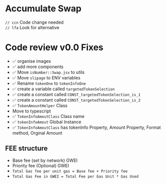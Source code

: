 # Accumulate Swap

`// ccn` Code change needed \
`// lfa` Look for alternative

# Code review v0.0 Fixes

- ✅ organise images 
- ✅ add more components
- ✅ Move `isNumber::Swap.jsx` to utils
- ✅ Move `slipage` to ENV variables
- ✅ Rename `tokenOne` to `tokenInfoOne`
- ✅ create a variable called `targetedTokenSelection` 
- ✅ create a constant called `CONST_targetedTokenSelection_is_1` 
- ✅ create a constant called `CONST_targetedTokenSelection_is_2`
- ✅ `TokenAmountHelper` Class
-  Move to typescript
- ✅ `TokenInfoAmoutClass` Class name
- ✅ `tokenInfoAmout` Global Instance
- ✅ `TokenInfoAmoutClass` has tokenInfo Property, Amount Property, Format method, Orginal Amount



FEE structure
--------------

- Base fee (set by network) GWEI
- Priority fee (Optional) GWEI
- `Total Gas fee per unit gas = Base fee + Priority fee`
- `Total Gas Fee in GWEI = Total Fee per Gas Unit * Gas Used`

